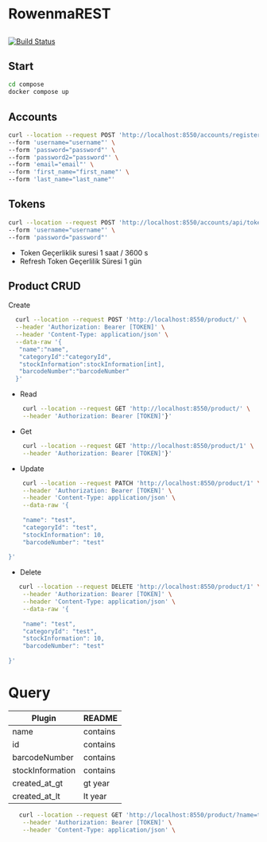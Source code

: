 # RowenmaREST
## 

[![Build Status](https://travis-ci.org/joemccann/dillinger.svg?branch=master)](https://travis-ci.org/joemccann/dillinger)
## Start
```sh
cd compose
docker compose up
```

## Accounts
```sh
curl --location --request POST 'http://localhost:8550/accounts/register/' \
--form 'username="username"' \
--form 'password="password"' \
--form 'password2="password"' \
--form 'email="email"' \
--form 'first_name="first_name"' \
--form 'last_name="last_name"'
```
## Tokens
```sh
curl --location --request POST 'http://localhost:8550/accounts/api/token/' \
--form 'username="username"' \
--form 'password="password"'
```

- Token Geçerliklik suresi 1 saat / 3600 s
- Refresh Token Geçerlilik Süresi 1 gün


## Product CRUD
 
Create
  ```sh
    curl --location --request POST 'http://localhost:8550/product/' \
    --header 'Authorization: Bearer [TOKEN]' \
    --header 'Content-Type: application/json' \
    --data-raw '{
     "name":"name",
     "categoryId":"categoryId",
     "stockInformation":stockInformation[int],
     "barcodeNumber":"barcodeNumber"
    }'
  ```
- Read

```sh
    curl --location --request GET 'http://localhost:8550/product/' \
    --header 'Authorization: Bearer [TOKEN]'}'
```
- Get
```sh
    curl --location --request GET 'http://localhost:8550/product/1' \
    --header 'Authorization: Bearer [TOKEN]'}'
```
- Update
```sh
    curl --location --request PATCH 'http://localhost:8550/product/1' \
    --header 'Authorization: Bearer [TOKEN]' \
    --header 'Content-Type: application/json' \
    --data-raw '{
    
    "name": "test",
    "categoryId": "test",
    "stockInformation": 10,
    "barcodeNumber": "test"
    
}'
```
- Delete
```sh
   curl --location --request DELETE 'http://localhost:8550/product/1' \
    --header 'Authorization: Bearer [TOKEN]' \
    --header 'Content-Type: application/json' \
    --data-raw '{
    
    "name": "test",
    "categoryId": "test",
    "stockInformation": 10,
    "barcodeNumber": "test"
    
}'
```
# Query
| Plugin | README |
| ------ | ------ |
| name | contains |
| id | contains |
| barcodeNumber | contains |
| stockInformation | contains |
| created_at_gt | gt year |
| created_at_lt | lt year |

```sh
   curl --location --request GET 'http://localhost:8550/product/?name=test' \
    --header 'Authorization: Bearer [TOKEN]' \
    --header 'Content-Type: application/json' \
    
```

